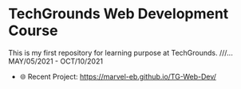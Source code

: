 # TechGrounds Web Development Course
This is my first repository for learning purpose at TechGrounds.
///... MAY/05/2021 - OCT/10/2021

- 🌐    Recent Project: https://marvel-eb.github.io/TG-Web-Dev/
